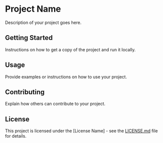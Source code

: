 # Project Name

Description of your project goes here.

## Getting Started

Instructions on how to get a copy of the project and run it locally.

## Usage

Provide examples or instructions on how to use your project.

## Contributing

Explain how others can contribute to your project.

## License

This project is licensed under the [License Name] - see the [LICENSE.md](LICENSE.md) file for details.
